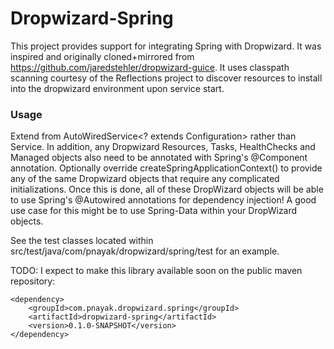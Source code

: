 Dropwizard-Spring
=================

This project provides support for integrating Spring with Dropwizard. It was inspired and originally cloned+mirrored from https://github.com/jaredstehler/dropwizard-guice. It uses classpath scanning courtesy of the Reflections project to discover resources to install into the dropwizard environment upon service start.

### Usage

Extend from AutoWiredService<? extends Configuration> rather than Service.  In addition, any Dropwizard Resources, Tasks, HealthChecks and Managed objects also need to be annotated with Spring's @Component annotation. Optionally override createSpringApplicationContext() to provide any of the same Dropwizard objects that require any complicated initializations. Once this is done, all of these DropWizard objects will be able to use Spring's @Autowired annotations for dependency injection! A good use case for this might be to use Spring-Data within your DropWizard objects.

See the test classes located within src/test/java/com/pnayak/dropwizard/spring/test for an example.

TODO: I expect to make this library available soon on the public maven repository:

    <dependency>
        <groupId>com.pnayak.dropwizard.spring</groupId>
        <artifactId>dropwizard-spring</artifactId>
        <version>0.1.0-SNAPSHOT</version>
    </dependency>
    
